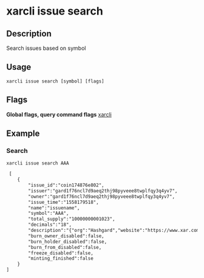 # xarcli issue search

## Description
Search issues based on symbol

## Usage
```shell
xarcli issue search [symbol] [flags]
```
## Flags

**Global flags, query command flags** [xarcli](../README.md)

## Example

### Search
```shell
xarcli issue search AAA
```
```txt
 [
    {
        "issue_id":"coin174876e802",
        "issuer":"gard1f76ncl7d9aeq2thj98pyveee8twplfqy3q4yv7",
        "owner":"gard1f76ncl7d9aeq2thj98pyveee8twplfqy3q4yv7",
        "issue_time":"1558179518",
        "name":"issuename",
        "symbol":"AAA",
        "total_supply":"10000000001023",
        "decimals":"18",
        "description":"{"org":"Hashgard","website":"https://www.xar.com","logo":"https://cdn.xar.com/static/logo.2d949f3d.png","intro":"This is a description of the project"}",
        "burn_owner_disabled":false,
        "burn_holder_disabled":false,
        "burn_from_disabled":false,
        "freeze_disabled":false,
        "minting_finished":false
    }
]

```
